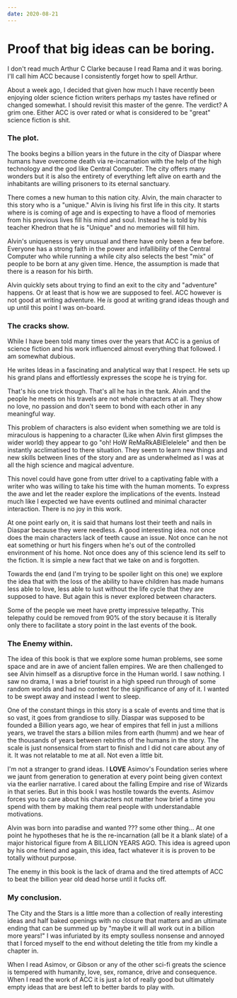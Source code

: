 ```yaml
---
date: 2020-08-21
---
```


# Proof that big ideas can be boring.

I don't read much Arthur C Clarke because I read Rama and it was boring. I'll call him ACC because I consistently forget how to spell Arthur.

About a week ago, I decided that given how much I have recently been enjoying older science fiction writers perhaps my tastes have refined or changed somewhat. I should revisit this master of the genre. The verdict? A grim one. Either ACC is over rated or what is considered to be "great" science fiction is shit.

### The plot.

The books begins a billion years in the future in the city of Diaspar where humans have overcome death via re-incarnation with the help of the high technology and the god like Central Computer. The city offers many wonders but it is also the entirety of everything left alive on earth and the inhabitants are willing prisoners to its eternal sanctuary.

There comes a new human to this nation city. Alvin, the main character to this story who is a "unique." Alvin is living his first life in this city. It starts where is is coming of age and is expecting to have a flood of memories from his previous lives fill his mind and soul. Instead he is told by his teacher Khedron that he is "Unique" and no memories will fill him.

Alvin's uniqueness is very unusual and there have only been a few before. Everyone has a strong faith in the power and infallibility of the Central Computer who while running a while city also selects the best "mix" of people to be born at any given time. Hence, the assumption is made that there is a reason for his birth.

Alvin quickly sets about trying to find an exit to the city and "adventure" happens. Or at least that is how we are supposed to feel. ACC however is not good at writing adventure. He *is* good at writing grand ideas though and up until this point I was on-board.

### The cracks show.

While I have been told many times over the years that ACC is a genius of science fiction and his work influenced almost everything that followed. I am somewhat dubious.

He writes Ideas in a fascinating and analytical way that I respect. He sets up his grand plans and effortlessly expresses the scope he is trying for.

That's his one trick though. That's all he has in the tank. Alvin and the people he meets on his travels are not whole characters at all. They show no love, no passion and don't seem to bond with each other in any meaningful way.

This problem of characters is also evident when something we are told is miraculous is happening to a character (Like when Alvin first glimpses the wider world) they appear to go "oh! HoW ReMaRkABlElelelele" and then be instantly acclimatised to there situation. They seem to learn new things and new skills between lines of the story and are as underwhelmed as I was at all the high science and magical adventure.

This novel could have gone from utter drivel to a captivating fable with a writer who was willing to take his time with the human moments. To express the awe and let the reader explore the implications of the events. Instead much like I expected we have events outlined and minimal character interaction. There is no joy in this work.

At one point early on, it is said that humans lost their teeth and nails in Diaspar because they were needless. A good interesting idea. not once does the main characters lack of teeth cause an issue. Not once can he not eat something or hurt his fingers when he's out of the controlled environment of his home. Not once does any of this science lend its self to the fiction. It is simple a new fact that we take on and is forgotten.

Towards the end (and I'm trying to be spoiler light on this one) we explore the idea that with the loss of the ability to have children has made humans less able to love, less able to lust without the life cycle that they are supposed to have. But again this is never explored between characters.

Some of the people we meet have pretty impressive telepathy. This telepathy could be removed from 90% of the story because it is literally only there to facilitate a story point in the last events of the book.

### The Enemy within.

The idea of this book is that we explore some human problems, see some space and are in awe of ancient fallen empires. We are then challenged to see Alvin himself as a disruptive force in the Human world. I saw nothing. I saw no drama, I was a brief tourist in a high speed run through of some random worlds and had no context for the significance of any of it. I wanted to be swept away and instead I went to sleep.

One of the constant things in this story is a scale of events and time that is so vast, it goes from grandiose to silly. Diaspar was supposed to be founded a Billion years ago, we hear of empires that fell in just a millions years, we travel the stars a billion miles from earth (humm) and we hear of the thousands of years between rebirths of the humans in the story. The scale is just nonsensical from start to finish and I did not care about any of it. It was not relatable to me at all. Not even a little bit.

I'm not a stranger to grand ideas. I **LOVE** Asimov's Foundation series where we jaunt from generation to generation at every point being given context via the earlier narrative. I cared about the falling Empire and rise of Wizards in that series. But in this book I was hostile towards the events. Asimov forces you to care about his characters not matter how brief a time you spend with them by making them real people with understandable motivations.

Alvin was born into paradise and wanted ??? some other thing...
At one point he hypotheses that he is the re-incarnation (all be it a blank slate) of a major historical figure from A BILLION YEARS AGO. This idea is agreed upon by his one friend and again, this idea, fact whatever it is is proven to be totally without purpose.

The enemy in this book is the lack of drama and the tired attempts of ACC to beat the billion year old dead horse until it fucks off.

### My conclusion.

The City and the Stars is a little more than a collection of really interesting ideas and half baked openings with no closure that matters and an ultimate ending that can be summed up by "maybe it will all work out in a billion more years!" I was infuriated by its empty soulless nonsense and annoyed that I forced myself to the end without deleting the title from my kindle a chapter in.

When I read Asimov, or Gibson or any of the other sci-fi greats the science is tempered with humanity, love, sex, romance, drive and consequence. When I read the work of ACC it is just a lot of really good but ultimately empty ideas that are best left to better bards to play with.
